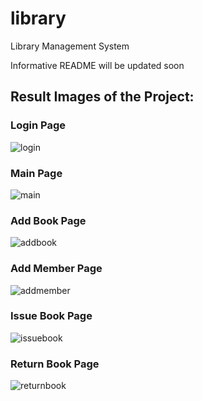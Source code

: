 # library
Library Management System 

Informative README will be updated soon 

## Result Images of the Project:

### Login Page
![login](https://user-images.githubusercontent.com/44093179/103458528-9f6b6b00-4d1e-11eb-8b9f-9b8b8b8b8b8b.PNG)

### Main Page
![main](https://user-images.githubusercontent.com/44093179/103458529-a0a29800-4d1e-11eb-8b9f-9b8b8b8b8b8b.PNG)

### Add Book Page

![addbook](https://user-images.githubusercontent.com/44093179/103458530-a13b2e80-4d1e-11eb-8b9f-9b8b8b8b8b8b.PNG)

### Add Member Page

![addmember](https://user-images.githubusercontent.com/44093179/103458531-a1d3c500-4d1e-11eb-8b9f-9b8b8b8b8b8b.PNG)

### Issue Book Page

![issuebook](https://user-images.githubusercontent.com/44093179/103458532-a26c5b80-4d1e-11eb-8b9f-9b8b8b8b8b8b.PNG)


### Return Book Page

![returnbook](https://user-images.githubusercontent.com/44093179/103458533-a26c5b80-4d1e-11eb-8b9f-9b8b8b8b8b8b.PNG)
